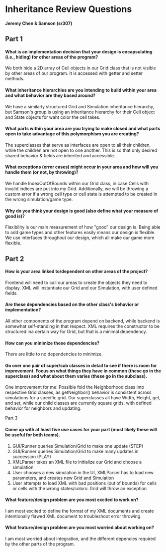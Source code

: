 Inheritance Review Questions
===

#### Jeremy Chen & Samson (sr307)


## Part 1

#### What is an implementation decision that your design is encapsulating (i.e., hiding) for other areas of the program?
We both hide a 2D array of Cell objects in our Grid class that is not visible by other areas of our program. It is accessed with getter and setter methods.

#### What inheritance hierarchies are you intending to build within your area and what behavior are they based around?
We have a similarly structured Grid and Simulation inheritance hierarchy, but Samson's group is using an inheritance hierarchy for their Cell object and State objects for waht color the cell takes.

#### What parts within your area are you trying to make closed and what parts open to take advantage of this polymorphism you are creating?
The superclasses that serve as interfaces are open to all their children, while the children are not open to one another. This is so that only desired shared behavior & fields are inherited and accessible.

#### What exceptions (error cases) might occur in your area and how will you handle them (or not, by throwing)?
We handle IndexOutOfBounds within our Grid class, in case Cells with invalid indices are put into my Grid. Additionally, we will be throwing a custom error if a wrong cell type or cell state is attempted to be created in the wrong simulation/game type.

#### Why do you think your design is good (also define what your measure of good is)?
Flexibility is our main measurement of how "good" our design is. Being able to add game types and other features easily means our design is flexible. We use interfaces throughout our design, which all make our game more flexible.

## Part 2

#### How is your area linked to/dependent on other areas of the project?
Frontend will need to call our areas to create the objects they need to display. XML will instantiate our Grid and our Simulation, with user defined fields.

#### Are these dependencies based on the other class's behavior or implementation?
All other components of the program depend on backend, while backend is somewhat self-standing in that respect. XML requires the constructor to be structured ina  certain way for Grid, but that is a minimal dependency.

#### How can you minimize these dependencies?
There are little to no dependencies to minimize.

#### Go over one pair of super/sub classes in detail to see if there is room for improvement. Focus on what things they have in common (these go in the superclass) and what about them varies (these go in the subclass).
One improvement for me: Possible fold the Neighborhood class into respective Grid classes, as getNeighbor() behavior is consistent across simulations for a specific grid. Our superclasses all have Width, Height, get, and set, while our child classes are currently square grids, with defined behavior for neighbors and updating.

Part 3

#### Come up with at least five use cases for your part (most likely these will be useful for both teams).
1. GUI/Runner queries Simulation/Grid to make one update (STEP)
2. GUI/Runner queries Simulation/Grid to make many updates in succession (PLAY)
3. XMLParser takes an XML file to initialize our Grid and choose a simulation
4. User chooses a new simulation in the UI, XMLParser has to load new parameters, and creates new Grid and Simulation
5. User attempts to load XML with bad positions (out of bounds) for cells or cells with the wrong states/colors: Grid will throw an exception

#### What feature/design problem are you most excited to work on?
I am most excited to define the format of my XML documents and create intentionally flawed XML document to troubleshoot error throwing.

#### What feature/design problem are you most worried about working on?
I am most worried about integration, and the different depencies required by the other parts of the program.